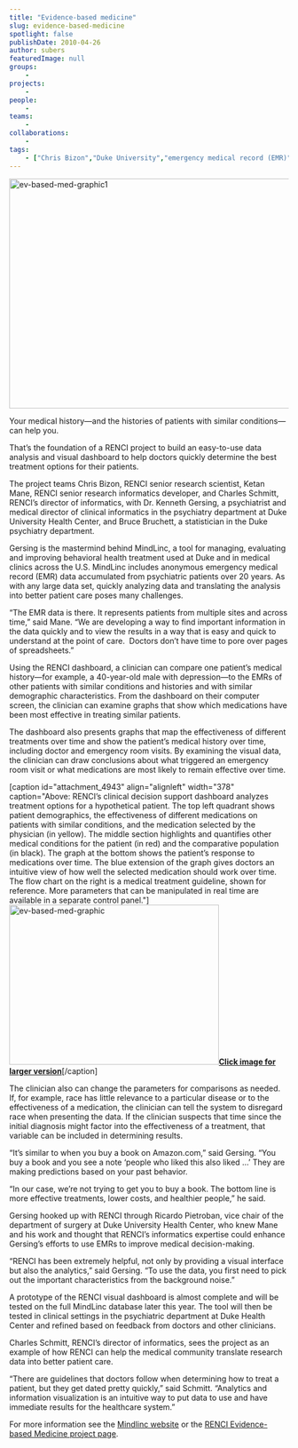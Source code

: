 ```yaml
---
title: "Evidence-based medicine"
slug: evidence-based-medicine
spotlight: false
publishDate: 2010-04-26
author: subers
featuredImage: null
groups:
    - 
projects:
    - 
people:
    - 
teams: 
    - 
collaborations:
    - 
tags:
    - ["Chris Bizon","Duke University","emergency medical record (EMR)","informatics","Ketan Mane","Mindlinc"]
---
```

<p><img class="alignnone size-full wp-image-4948" title="ev-based-med-graphic1" src="http://www.renci.org/wp-content/uploads/2010/04/ev-based-med-graphic1.jpg" alt="ev-based-med-graphic1" width="630" height="414" /></p>

<p>Your medical history—and the histories of patients with similar conditions—can help you.</p>

<p>That’s the foundation of a RENCI project to build an easy-to-use data analysis and visual dashboard to help doctors quickly determine the best treatment options for their patients.<!--more--></p>

<p>The project teams Chris Bizon, RENCI senior research scientist, Ketan Mane, RENCI senior research informatics developer, and Charles Schmitt, RENCI’s director of informatics, with Dr. Kenneth Gersing, a psychiatrist and medical director of clinical informatics in the psychiatry department at Duke University Health Center, and Bruce Bruchett, a statistician in the Duke psychiatry department.</p>

<p>Gersing is the mastermind behind MindLinc, a tool for managing, evaluating and improving behavioral health treatment used at Duke and in medical clinics across the U.S. MindLinc includes anonymous emergency medical record (EMR) data accumulated from psychiatric patients over 20 years. As with any large data set, quickly analyzing data and translating the analysis into better patient care poses many challenges.</p>

<p>“The EMR data is there. It represents patients from multiple sites and across time,” said Mane. “We are developing a way to find important information in the data quickly and to view the results in a way that is easy and quick to understand at the point of care.  Doctors don’t have time to pore over pages of spreadsheets.”</p>

<p>Using the RENCI dashboard, a clinician can compare one patient’s medical history—for example, a 40-year-old male with depression—to the EMRs of other patients with similar conditions and histories and with similar demographic characteristics. From the dashboard on their computer screen, the clinician can examine graphs that show which medications have been most effective in treating similar patients.</p>

<p>The dashboard also presents graphs that map the effectiveness of different treatments over time and show the patient’s medical history over time, including doctor and emergency room visits. By examining the visual data, the clinician can draw conclusions about what triggered an emergency room visit or what medications are most likely to remain effective over time.</p>

[caption id="attachment_4943" align="alignleft" width="378" caption="Above: RENCI’s clinical decision support dashboard analyzes treatment options for a hypothetical patient. The top left quadrant shows patient demographics, the effectiveness of different medications on patients with similar conditions, and the medication selected by the physician (in yellow).  The middle section highlights and quantifies other medical conditions for the patient (in red) and the comparative population (in black). The graph at the bottom shows the patient’s response to medications over time. The blue extension of the graph gives doctors an intuitive view of how well the selected medication should work over time. The flow chart on the right is a medical treatment guideline, shown for reference. More parameters that can be manipulated in real time are available in a separate control panel."]<a href="http://www.renci.org/wp-content/uploads/2010/04/ev-based-med-graphic.jpg"><img class="size-large wp-image-4943" title="ev-based-med-graphic" src="http://www.renci.org/wp-content/uploads/2010/04/ev-based-med-graphic-630x480.jpg" alt="ev-based-med-graphic" width="378" height="288" /><strong>Click image for larger version</strong></a>[/caption]

<p>The clinician also can change the parameters for comparisons as needed. If, for example, race has little relevance to a particular disease or to the effectiveness of a medication, the clinician can tell the system to disregard race when presenting the data. If the clinician suspects that time since the initial diagnosis might factor into the effectiveness of a treatment, that variable can be included in determining results.</p>

<p>“It’s similar to when you buy a book on Amazon.com,” said Gersing. “You buy a book and you see a note ‘people who liked this also liked …’ They are making predictions based on your past behavior.</p>

<p>“In our case, we’re not trying to get you to buy a book. The bottom line is more effective treatments, lower costs, and healthier people,” he said.</p>

<p>Gersing hooked up with RENCI through Ricardo Pietroban, vice chair of the department of surgery at Duke University Health Center, who knew Mane and his work and thought that RENCI’s informatics expertise could enhance Gersing’s efforts to use EMRs to improve medical decision-making.</p>

<p>“RENCI has been extremely helpful, not only by providing a visual interface but also the analytics,” said Gersing. “To use the data, you first need to pick out the important characteristics from the background noise.”</p>

<p>A prototype of the RENCI visual dashboard is almost complete and will be tested on the full MindLinc database later this year. The tool will then be tested in clinical settings in the psychiatric department at Duke Health Center and refined based on feedback from doctors and other clinicians.</p>

<p>Charles Schmitt, RENCI’s director of informatics, sees the project as an example of how RENCI can help the medical community translate research data into better patient care.</p>

<p>“There are guidelines that doctors follow when determining how to treat a patient, but they get dated pretty quickly,” said Schmitt. “Analytics and information visualization is an intuitive way to put data to use and have immediate results for the healthcare system.”</p>

<p>For more information see the <a href="http://www.mindlinc.com/" target="_blank">Mindlinc website</a> or the <a href="http://www.renci.org/focus-areas/biosciences-health/evidence-based-medicine">RENCI Evidence-based Medicine project page</a>.</p>

